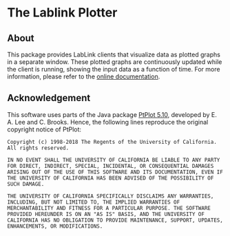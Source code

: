 # The Lablink Plotter

## About

This package provides LabLink clients that visualize data as plotted graphs in a separate window.
These plotted graphs are continuously updated while the client is running, showing the input data as a function of time.
For more information, please refer to the [online documentation](https://ait-lablink.readthedocs.io/projects/lablink-plotter).

## Acknowledgement

This software uses parts of the Java package [PtPlot 5.10](https://ptolemy.berkeley.edu/java/ptplot5.10/ptolemy/plot/doc/index.htm), developed by E. A. Lee and C. Brooks.
Hence, the following lines reproduce the original copyright notice of PtPlot:

```
Copyright (c) 1998-2018 The Regents of the University of California.
All rights reserved.

IN NO EVENT SHALL THE UNIVERSITY OF CALIFORNIA BE LIABLE TO ANY PARTY
FOR DIRECT, INDIRECT, SPECIAL, INCIDENTAL, OR CONSEQUENTIAL DAMAGES
ARISING OUT OF THE USE OF THIS SOFTWARE AND ITS DOCUMENTATION, EVEN IF
THE UNIVERSITY OF CALIFORNIA HAS BEEN ADVISED OF THE POSSIBILITY OF
SUCH DAMAGE.

THE UNIVERSITY OF CALIFORNIA SPECIFICALLY DISCLAIMS ANY WARRANTIES,
INCLUDING, BUT NOT LIMITED TO, THE IMPLIED WARRANTIES OF
MERCHANTABILITY AND FITNESS FOR A PARTICULAR PURPOSE. THE SOFTWARE
PROVIDED HEREUNDER IS ON AN "AS IS" BASIS, AND THE UNIVERSITY OF
CALIFORNIA HAS NO OBLIGATION TO PROVIDE MAINTENANCE, SUPPORT, UPDATES,
ENHANCEMENTS, OR MODIFICATIONS.
```